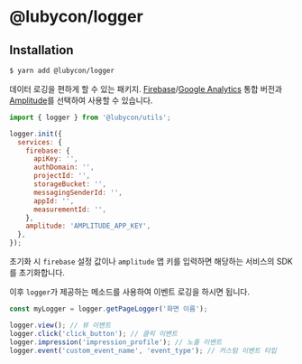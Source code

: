 # @lubycon/logger

## Installation

```bash
$ yarn add @lubycon/logger
```

데이터 로깅을 편하게 할 수 있는 패키지. [Firebase](https://firebase.google.com/)/[Google Analytics](https://analytics.google.com/analytics/web/) 통합 버전과 [Amplitude](https://amplitude.com/)를 선택하여 사용할 수 있습니다.

```js
import { logger } from '@lubycon/utils';

logger.init({
  services: {
    firebase: {
      apiKey: '',
      authDomain: '',
      projectId: '',
      storageBucket: '',
      messagingSenderId: '',
      appId: '',
      measurementId: '',
    },
    amplitude: 'AMPLITUDE_APP_KEY',
  },
});
```

초기화 시 `firebase` 설정 값이나 `amplitude` 앱 키를 입력하면 해당하는 서비스의 SDK를 초기화합니다.

이후 `logger`가 제공하는 메소드를 사용하여 이벤트 로깅을 하시면 됩니다.

```js
const myLogger = logger.getPageLogger('화면 이름');

logger.view(); // 뷰 이벤트
logger.click('click_button'); // 클릭 이벤트
logger.impression('impression_profile'); // 노출 이벤트
logger.event('custom_event_name', 'event_type'); // 커스텀 이벤트 타입
```
